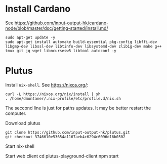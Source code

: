 # Install Cardano

See <https://github.com/input-output-hk/cardano-node/blob/master/doc/getting-started/install.md/>

    sudo apt-get update -y
    sudo apt-get install automake build-essential pkg-config libffi-dev libgmp-dev libssl-dev libtinfo-dev libsystemd-dev zlib1g-dev make g++ tmux git jq wget libncursesw5 libtool autoconf -y


# Plutus

Install `nix-shell`. See <https://nixos.org/>:

    curl -L https://nixos.org/nix/install | sh
    . /home/dmontaner/.nix-profile/etc/profile.d/nix.sh

The seccond line is just for paths updates. It may be better restart the computer.

Download plutus

    git clone https://github.com/input-output-hk/plutus.git
    git checkout 3746610e53654a1167aeb4c6294c6096d16b0502


Start nix-shell

Start web client
    cd plutus-playground-client
    npm start 
